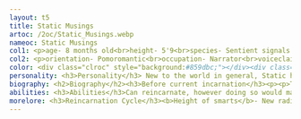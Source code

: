 ```yaml
---
layout: t5
title: Static Musings
artoc: /2oc/Static_Musings.webp
nameoc: Static Musings
col1: <p>age- 8 months old<br>height- 5'9<br>species- Sentient signals bound to a host<br>pronouns- It/its<br>gender- Staticgender</p>
col2: <p>orientation- Pomoromantic<br>occupation- Narrator<br>voiceclaim- Fuzz from The June Archive<br>alignment- Rebel Neutral</p>
color: <div class="clroc" style="background:#859dbc;"></div><div class="clroc" style="background:#466f86;"></div><div class="clroc" style="background:#e9effd;"></div><div class="clroc" style="background:#a62e32;"></div><div class="clroc" style="background:#67625f;"></div><div class="clroc" style="background:#BCB2B2;"></div><div class="clroc" style="background:#f9e2d3;"></div><div class="clroc" style="background:#000;"></div><div class="clroc" style="background:#807ac3;"></div><div class="clroc" style="background:#b0d7ff;"></div>
personality: <h3>Personality</h3> New to the world in general, Static has no idea who it is as a person, as such it is generally aimless and often goes with the flow of what's going on around it. <br><br> It mostly goes with what the others in the group around it do as well. It <b><i>would</i></b> have been really easy to peer-pressure and manipulate, had it not been for the fact that one of it's earliest friendships turned out to be a ploy that would result in its own death. <br><br> In situations where touch is required, such as hugging, it heavily prefers to be the one to initiate it rather than the other person doing so. Regardless of which incarnation or whatever radio model it is in, the main constant was music and radio dramas
biography: <h2>Biography</h2><h3>Before current incarnation</h3><p><p>The cycle of reincarnation existed since 1894<br>Death comes with a 2nd <s>3rd, 4th, 5th</s> chance. The current incarnation was remelded this year, specifically on 07/07/2024. The signals will eventually coalesce once again and attach itself to another anomalous radio with no memory of who it used to be, practically a reincarnation of sorts... But at that point, is it still the same "person"?</p><h3>Current incarnation</h3><p><ul style="margin-top:0px;"><li>Past Incarnation died<li>Untethered signals go around for a year doing random stuff, best friend of the previous incarnation, Evi, slowly spirals in her grief.<li>A year passes, the signals tethers itself to a new host, Static Musings has been born!<li>After 2 days of mucking about, Static was found by Evi, and was promptly given a new name.<br><br>Melded Signals. The name of the past incarnation.<li>Evi raises Static under his wing and slowly chips away at its self-esteem.<li>Time passes<li>Eventually Evi gets found out by others OCs regarding their true intentions, being that she plans to use Static Musings to bring back their old friend, which would kill Static in the process.<li>In the aftermath of the event, Static gets recruited by Prominence at the ripe old age of two weeks old.</ul><p>That's about it for now.</p>
abilities: <h3>Abilities</h3>Can reincarnate, however doing so would make it forget everything, making an entirely new person in the process.<br><br>Post rebirth subconsciously avoids situations that killed it in the past life, it doesn't actively know about this feature of itself.<br><br>It can't exactly warp reality on a whim yet, the past incarnation was able to but that takes time and experience. As of right now it can warp itself out of danger or awkward situations.<br><br>Using it's abilities too much would lead to over-exertion, you can read more about this in the "more lore" tab
morelore: <h3>Reincarnation Cycle</h3><b>Height of smarts</b>- New radio-body has been latched onto. Past incarnation flashes by and reminisces about how things were (similar to terminal lucidity)<br><br><b>Cliff of memories</b>- happens a few hours after the first stage, past incarnation gets wiped, with little knowledge remaining (eg, what killed it in the past life and how to avoid it)<br><br><b>Personality Build-Up</b>- basically starting from scratch, a full identity can take some time to form. In the past it used to take months due to scarce signals. Nowadays it takes a few hours to under a week, whoever it interacts with during this time has a lot of influence over how it acts and what opinions it may have<br><br><b>Diffuse</b>- what happens to all incarnations inevitably, they all slip up at some point, the signals all unfuse due to the destruction of the radio-body, can be slow or fast<br><b>Remeld</b>- Signals begin to coalesce again and find a new radio-body, cycle begins anew. Takes a few days to process and find the new host<br><br><h3>Static</h3>The first symptom to show what's about to happen is forgetfulness. The other way to separate the signals is by destroying the radio itself. <br><br> Being overtaken by static hurts it, as that is the one of the only things able to separate the signals, albeit temporarily. It can induce static in itself if forced to overexert it's powers. <br><br> Static Musings is exponential when it comes to being able to overcome the static, too bad it's too scared.<br><br> Closest thing to "getting sick" that could happen with Static would be someone putting too much radio noise over a channel. It's mostly static or pain related.
---
```

